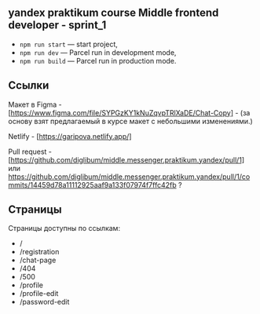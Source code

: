 ## yandex praktikum course Middle frontend developer - sprint_1

- `npm run start` — start project,
- `npm run dev` — Parcel run in development mode,
- `npm run build` — Parcel run in production mode.

## Ссылки

Макет в Figma - [https://www.figma.com/file/SYPGzKY1kNuZqvpTRlXaDE/Chat-Copy] - (за основу взят предлагаемый в курсе макет с небольшими изменениями.)

Netlify - [https://garipova.netlify.app/]

Pull request - [https://github.com/diglibum/middle.messenger.praktikum.yandex/pull/1]
или https://github.com/diglibum/middle.messenger.praktikum.yandex/pull/1/commits/14459d78a11112925aaf9a133f07974f7ffc42fb ?


## Страницы
Страницы доступны по ссылкам:
- /
- /registration
- /chat-page
- /404
- /500
- /profile
- /profile-edit
- /password-edit
